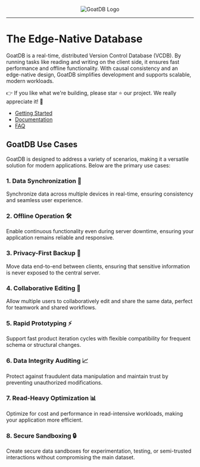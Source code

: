 <p align="center">
  <picture>
    <source media="(prefers-color-scheme: dark)" srcset="https://github.com/user-attachments/assets/4975e49c-e73c-435e-8e10-97adc2c0aaeb">
    <source media="(prefers-color-scheme: light)" srcset="https://github.com/user-attachments/assets/270caf47-3ed8-49d4-b3b9-74a51bd2d6c0">
    <img alt="GoatDB Logo" src="https://github.com/user-attachments/assets/270caf47-3ed8-49d4-b3b9-74a51bd2d6c0">
  </picture>
</p>

---

# The Edge-Native Database

GoatDB is a real-time, distributed Version Control Database (VCDB). By running
tasks like reading and writing on the client side, it ensures fast performance
and offline functionality. With causal consistency and an edge-native design,
GoatDB simplifies development and supports scalable, modern workloads.

👉 If you like what we're building, please star ⭐️ our project. We really
appreciate it! 🙏

- [Getting Started](https://goatdb.dev/getting-started)
- [Documentation](https://goatdb.dev)
- [FAQ](https://goatdb.dev/faq)

## GoatDB Use Cases

GoatDB is designed to address a variety of scenarios, making it a versatile
solution for modern applications. Below are the primary use cases:

### 1. **Data Synchronization** 🔄

Synchronize data across multiple devices in real-time, ensuring consistency and
seamless user experience.

### 2. **Offline Operation** 🛠️

Enable continuous functionality even during server downtime, ensuring your
application remains reliable and responsive.

### 3. **Privacy-First Backup** 🔐

Move data end-to-end between clients, ensuring that sensitive information is
never exposed to the central server.

### 4. **Collaborative Editing** 👥

Allow multiple users to collaboratively edit and share the same data, perfect
for teamwork and shared workflows.

### 5. **Rapid Prototyping** ⚡

Support fast product iteration cycles with flexible compatibility for frequent
schema or structural changes.

### 6. **Data Integrity Auditing** 📈

Protect against fraudulent data manipulation and maintain trust by preventing
unauthorized modifications.

### 7. **Read-Heavy Optimization** 📊

Optimize for cost and performance in read-intensive workloads, making your
application more efficient.

### 8. **Secure Sandboxing** 🔒

Create secure data sandboxes for experimentation, testing, or semi-trusted
interactions without compromising the main dataset.
